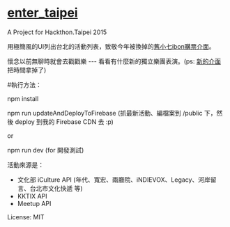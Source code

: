 # [enter_taipei](https://enter.taipei)
A Project for Hackthon.Taipei 2015

用極簡風的UI列出台北的活動列表，致敬今年被換掉的[舊小七ibon購票介面](http://www.ghfff.org.tw/images/ibon/ticket_step7.jpg )。

懷念以前無聊時就會去戳戳樂 --- 看看有什麼新的獨立樂團表演。(ps: [新的介面](http://www.ticket.com.tw/infor/ibon/ibon07.jpg)把時間拿掉了)

#執行方法：

npm install

npm run updateAndDeployToFirebase (抓最新活動、編檔案到 /public 下，然後 deploy 到我的 Firebase CDN 去 :p)

or

npm run dev (for 開發測試)


活動來源是：
  * 文化部 iCulture API (年代、寬宏、兩廳院、iNDIEVOX、Legacy、河岸留言、台北市文化快遞 等)
  * KKTIX API
  * Meetup API


License: MIT
